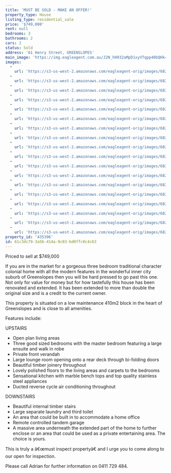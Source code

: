```yaml
---
title: 'MUST BE SOLD - MAKE AN OFFER!'
property_type: House
listing_type: residential_sale
price: '$749,000'
rent: null
bedrooms: 3
bathrooms: 2
cars: 2
status: Sold
address: '61 Henry Street, GREENSLOPES'
main_image: 'https://img.eagleagent.com.au/J2N_hH932aMpD1xyVTqpp40bQHk=/1280x854/smart/https://s3-us-west-2.amazonaws.com/eagleagent-orig/images/6824109/115798127-image-M.jpg'
images:
  -
    url: 'https://s3-us-west-2.amazonaws.com/eagleagent-orig/images/6824126/115798127-image-R.jpg'
  -
    url: 'https://s3-us-west-2.amazonaws.com/eagleagent-orig/images/6824125/115798127-image-Q.jpg'
  -
    url: 'https://s3-us-west-2.amazonaws.com/eagleagent-orig/images/6824124/115798127-image-P.jpg'
  -
    url: 'https://s3-us-west-2.amazonaws.com/eagleagent-orig/images/6824123/115798127-image-O.jpg'
  -
    url: 'https://s3-us-west-2.amazonaws.com/eagleagent-orig/images/6824122/115798127-image-N.jpg'
  -
    url: 'https://s3-us-west-2.amazonaws.com/eagleagent-orig/images/6824121/115798127-image-L.jpg'
  -
    url: 'https://s3-us-west-2.amazonaws.com/eagleagent-orig/images/6824120/115798127-image-K.jpg'
  -
    url: 'https://s3-us-west-2.amazonaws.com/eagleagent-orig/images/6824119/115798127-image-J.jpg'
  -
    url: 'https://s3-us-west-2.amazonaws.com/eagleagent-orig/images/6824118/115798127-image-I.jpg'
  -
    url: 'https://s3-us-west-2.amazonaws.com/eagleagent-orig/images/6824117/115798127-image-H.jpg'
  -
    url: 'https://s3-us-west-2.amazonaws.com/eagleagent-orig/images/6824116/115798127-image-G.jpg'
  -
    url: 'https://s3-us-west-2.amazonaws.com/eagleagent-orig/images/6824115/115798127-image-F.jpg'
  -
    url: 'https://s3-us-west-2.amazonaws.com/eagleagent-orig/images/6824114/115798127-image-E.jpg'
  -
    url: 'https://s3-us-west-2.amazonaws.com/eagleagent-orig/images/6824113/115798127-image-D.jpg'
  -
    url: 'https://s3-us-west-2.amazonaws.com/eagleagent-orig/images/6824112/115798127-image-C.jpg'
  -
    url: 'https://s3-us-west-2.amazonaws.com/eagleagent-orig/images/6824111/115798127-image-B.jpg'
  -
    url: 'https://s3-us-west-2.amazonaws.com/eagleagent-orig/images/6824110/115798127-image-A.jpg'
  -
    url: 'https://s3-us-west-2.amazonaws.com/eagleagent-orig/images/6824109/115798127-image-M.jpg'
property_id: '435396'
id: 61c3dc79-3a56-414a-9c03-bd0ffc0c4c63
---
```

Priced to sell at $749,000

If you are in the market for a gorgeous three bedroom traditional character colonial home with all the modern features in the wonderful inner city suburb of Greenslopes then you will be hard pressed to go past this one. Not only for value for money but for how tastefully this house has been renovated and extended. It has been extended to more than double the original size and is a credit to the current owner.

This property is situated on a low maintenance 410m2 block in the heart of Greenslopes and is close to all amenities.

Features include:

UPSTAIRS

*  Open plan living areas
*  Three good sized bedrooms with the master bedroom featuring a large ensuite and walk in robe
*  Private front verandah
*  Large lounge room opening onto a rear deck through bi-folding doors
*  Beautiful timber joinery throughout
*  Lovely polished floors to the living areas and carpets to the bedrooms
*  Sensational kitchen with marble bench tops and top quality stainless steel appliances
*  Ducted reverse cycle air conditioning throughout

DOWNSTAIRS

*  Beautiful internal timber stairs
*  Large separate laundry and third toilet
*  An area that could be built in to accommodate a home office
*  Remote controlled tandem garage
*  A massive area underneath the extended part of the home to further enclose or an area that could be used as a private entertaining area. The choice is yours.

This is truly a â€œmust inspect propertyâ€ and I urge you to come along to our open for inspection.

Please call Adrian for further information on 0411 729 484.